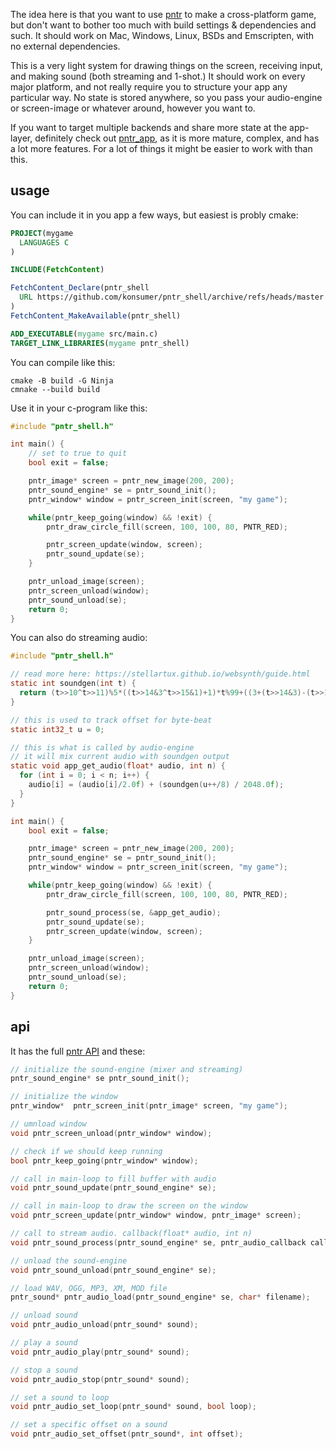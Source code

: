 The idea here is that you want to use [pntr](https://github.com/robloach/pntr) to make a cross-platform game, but don't want to bother too much with build settings & dependencies and such. It should work on Mac, Windows, Linux, BSDs and Emscripten, with no external dependencies.

This is a very light system for drawing things on the screen, receiving input, and making sound (both streaming and 1-shot.) It should work on every major platform, and not really require you to structure your app any particular way. No state is stored anywhere, so you pass your audio-engine or screen-image or whatever around, however you want to.

If you want to target multiple backends and share more state at the app-layer, definitely check out [pntr_app](https://github.com/robloach/pntr_app), as it is more mature, complex, and has a lot more features. For a lot of things it might be easier to work with than this.


## usage

You can include it in you app a few ways, but easiest is probly cmake:

```cmake
PROJECT(mygame
  LANGUAGES C
)

INCLUDE(FetchContent)

FetchContent_Declare(pntr_shell
  URL https://github.com/konsumer/pntr_shell/archive/refs/heads/master.zip
)
FetchContent_MakeAvailable(pntr_shell)

ADD_EXECUTABLE(mygame src/main.c)
TARGET_LINK_LIBRARIES(mygame pntr_shell)
```

You can compile like this:

```
cmake -B build -G Ninja
cmnake --build build
```

Use it in your c-program like this:

```c
#include "pntr_shell.h"

int main() {
    // set to true to quit
    bool exit = false;

    pntr_image* screen = pntr_new_image(200, 200);
    pntr_sound_engine* se = pntr_sound_init();
    pntr_window* window = pntr_screen_init(screen, "my game");

    while(pntr_keep_going(window) && !exit) {
        pntr_draw_circle_fill(screen, 100, 100, 80, PNTR_RED);

        pntr_screen_update(window, screen);
        pntr_sound_update(se);
    }

    pntr_unload_image(screen);
    pntr_screen_unload(window);
    pntr_sound_unload(se);
    return 0;
}
```

You can also do streaming audio:

```c
#include "pntr_shell.h"

// read more here: https://stellartux.github.io/websynth/guide.html
static int soundgen(int t) {
  return (t>>10^t>>11)%5*((t>>14&3^t>>15&1)+1)*t%99+((3+(t>>14&3)-(t>>16&1))/3*t%99&64);
}

// this is used to track offset for byte-beat
static int32_t u = 0;

// this is what is called by audio-engine
// it will mix current audio with soundgen output
static void app_get_audio(float* audio, int n) {
  for (int i = 0; i < n; i++) {
    audio[i] = (audio[i]/2.0f) + (soundgen(u++/8) / 2048.0f);
  }
}

int main() {
    bool exit = false;

    pntr_image* screen = pntr_new_image(200, 200);
    pntr_sound_engine* se = pntr_sound_init();
    pntr_window* window = pntr_screen_init(screen, "my game");

    while(pntr_keep_going(window) && !exit) {
        pntr_draw_circle_fill(screen, 100, 100, 80, PNTR_RED);

        pntr_sound_process(se, &app_get_audio);
        pntr_sound_update(se);
        pntr_screen_update(window, screen);
    }

    pntr_unload_image(screen);
    pntr_screen_unload(window);
    pntr_sound_unload(se);
    return 0;
}
```


## api
It has the full [pntr API](https://github.com/RobLoach/pntr) and these:

```c
// initialize the sound-engine (mixer and streaming)
pntr_sound_engine* se pntr_sound_init();

// initialize the window
pntr_window*  pntr_screen_init(pntr_image* screen, "my game");

// umnload window
void pntr_screen_unload(pntr_window* window);

// check if we should keep running
bool pntr_keep_going(pntr_window* window);

// call in main-loop to fill buffer with audio
void pntr_sound_update(pntr_sound_engine* se);

// call in main-loop to draw the screen on the window
void pntr_screen_update(pntr_window* window, pntr_image* screen);

// call to stream audio. callback(float* audio, int n)
void pntr_sound_process(pntr_sound_engine* se, pntr_audio_callback callback);

// unload the sound-engine
void pntr_sound_unload(pntr_sound_engine* se);

// load WAV, OGG, MP3, XM, MOD file
pntr_sound* pntr_audio_load(pntr_sound_engine* se, char* filename);

// unload sound
void pntr_audio_unload(pntr_sound* sound);

// play a sound
void pntr_audio_play(pntr_sound* sound);

// stop a sound
void pntr_audio_stop(pntr_sound* sound);

// set a sound to loop
void pntr_audio_set_loop(pntr_sound* sound, bool loop);

// set a specific offset on a sound
void pntr_audio_set_offset(pntr_sound*, int offset);
```
